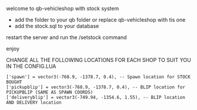 welcome to qb-vehicleshop with stock system


- add the folder to your qb folder or replace qb-vehicleshop with tis one
- add the stock.sql to your database

restart the server
and run the /setstock command

enjoy


 
CHANGE ALL THE FOLLOWING LOCATIONS FOR EACH SHOP TO SUIT YOU IN THE CONFIG.LUA

    ['spawn'] = vector3(-768.9, -1378.7, 0.4), -- Spawn location for STOCK BOUGHT
    ['pickupblip'] = vector3(-768.9, -1378.7, 0.4), -- BLIP location for PICKUPBLIP (SAME AS SPAWN COORDS)
    ['deliveryblip'] = vector3(-749.94, -1354.6, 1.55), -- BLIP location AND DELIVERY location
